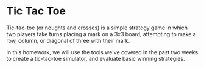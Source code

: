 # Tic Tac Toe 

Tic-tac-toe (or noughts and crosses) is a simple strategy game in which two players take turns placing a mark on a 3x3 board, attempting to make a row, column, or diagonal of three with their mark.

In this homework, we will use the tools we've covered in the past two weeks to create a tic-tac-toe simulator, and evaluate basic winning strategies.
